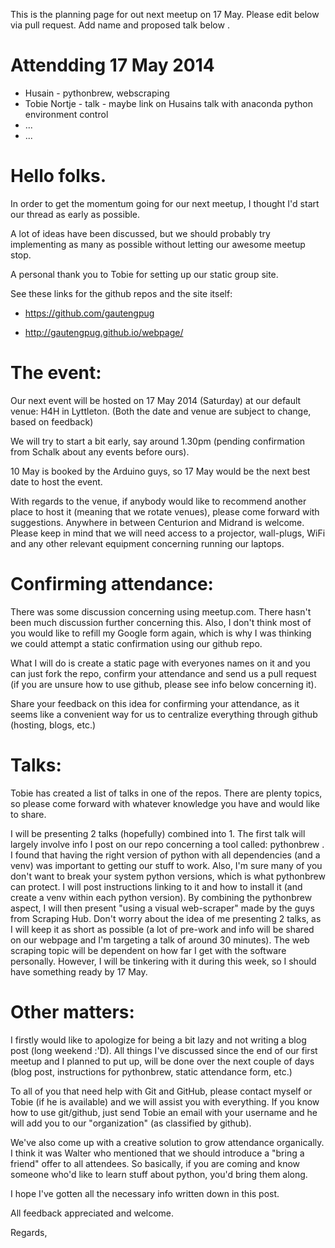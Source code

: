 This is the planning page for out next meetup on 17 May. Please edit below via pull request. 
Add name and proposed talk below .

# Attendding 17 May 2014
* Husain - pythonbrew, webscraping
* Tobie Nortje - talk - maybe link on Husains talk with anaconda python environment control 
* ...
* ...


# Hello folks.

In order to get the momentum going for our next meetup, I thought I'd start our thread as early as possible.

A lot of ideas have been discussed, but we should probably try implementing as many as possible without letting our awesome meetup stop.

A personal thank you to Tobie for setting up our static group site.

See these links for the github repos and the site itself:

* https://github.com/gautengpug

* http://gautengpug.github.io/webpage/

# The event:

Our next event will be hosted on 17 May 2014 (Saturday) at our default venue: H4H in Lyttleton. (Both the date and venue are subject to change, based on feedback)

We will try to start a bit early, say around 1.30pm (pending confirmation from Schalk about any events before ours).

10 May is booked by the Arduino guys, so 17 May would be the next best date to host the event.

With regards to the venue, if anybody would like to recommend another place to host it (meaning that we rotate venues), please come forward with suggestions. Anywhere in between Centurion and Midrand is welcome. Please keep in mind that we will need access to a projector, wall-plugs, WiFi and any other relevant equipment concerning running our laptops.


# Confirming attendance:

There was some discussion concerning using meetup.com. There hasn't been much discussion further concerning this. Also, I don't think most of you would like to refill my Google form again, which is why I was thinking we could attempt a static confirmation using our github repo.

What I will do is create a static page with everyones names on it and you can just fork the repo, confirm your attendance and send us a pull request (if you are unsure how to use github, please see info below concerning it).

Share your feedback on this idea for confirming your attendance, as it seems like a convenient way for us to centralize everything through github (hosting, blogs, etc.)

# Talks:

Tobie has created a list of talks in one of the repos. There are plenty topics, so please come forward with whatever knowledge you have and would like to share.

I will be presenting 2 talks (hopefully) combined into 1. The first talk will largely involve info I post on our repo concerning a tool called: pythonbrew . I found that having the right version of python with all dependencies (and a venv) was important to getting our stuff to work. Also, I'm sure many of you don't want to break your system python versions, which is what pythonbrew can protect. I will post instructions linking to it and how to install it (and create a venv within each python version). By combining the pythonbrew aspect, I will then present "using a visual web-scraper" made by the guys from Scraping Hub. Don't worry about the idea of me presenting 2 talks, as I will keep it as short as possible (a lot of pre-work and info will be shared on our webpage and I'm targeting a talk of around 30 minutes). The web scraping topic will be dependent on how far I get with the software personally. However, I will be tinkering with it during this week, so I should have something ready by 17 May.

# Other matters:

I firstly would like to apologize for being a bit lazy and not writing a blog post (long weekend :'D). All things I've discussed since the end of our first meetup and I planned to put up, will be done over the next couple of days (blog post, instructions for pythonbrew, static attendance form, etc.)

To all of you that need help with Git and GitHub, please contact myself or Tobie (if he is available) and we will assist you with everything. If you know how to use git/github, just send Tobie an email with your username and he will add you to our "organization" (as classified by github).

We've also come up with a creative solution to grow attendance organically. I think it was Walter who mentioned that we should introduce a "bring a friend" offer to all attendees. So basically, if you are coming and know someone who'd like to learn stuff about python, you'd bring them along.

<!-- end -->

I hope I've gotten all the necessary info written down in this post.

All feedback appreciated and welcome.

Regards,
